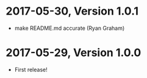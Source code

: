 2017-05-30, Version 1.0.1
=========================

 * make README.md accurate (Ryan Graham)


2017-05-29, Version 1.0.0
=========================

 * First release!
